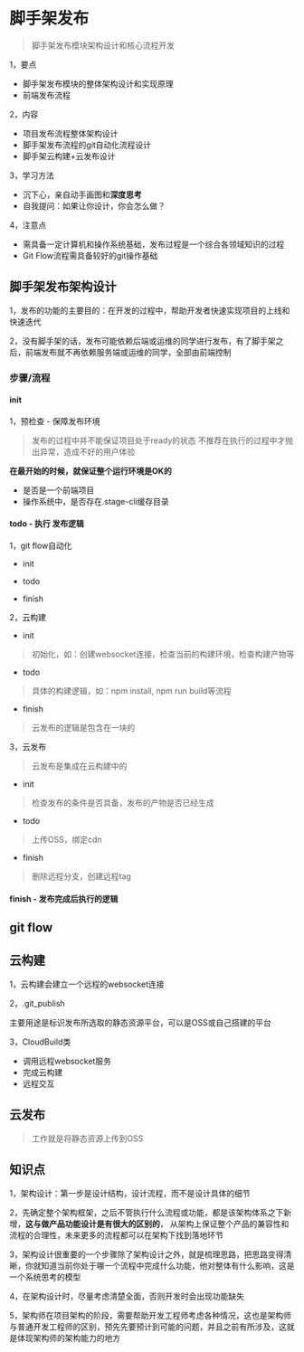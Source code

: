 # 脚手架发布

> 脚手架发布模块架构设计和核心流程开发

1，要点

- 脚手架发布模块的整体架构设计和实现原理
- 前端发布流程

2，内容

- 项目发布流程整体架构设计
- 脚手架发布流程的git自动化流程设计
- 脚手架云构建+云发布设计

3，学习方法

- 沉下心，亲自动手画图和**深度思考**
- 自我提问：如果让你设计，你会怎么做？

4，注意点

- 需具备一定计算机和操作系统基础，发布过程是一个综合各领域知识的过程
- Git Flow流程需具备较好的git操作基础

## 脚手架发布架构设计

1，发布的功能的主要目的：在开发的过程中，帮助开发者快速实现项目的上线和快速迭代

2，没有脚手架的话，发布可能依赖后端或运维的同学进行发布，有了脚手架之后，前端发布就不再依赖服务端或运维的同学，全部由前端控制

### 步骤/流程

#### init

1，预检查 - 保障发布环境

> 发布的过程中并不能保证项目处于ready的状态
> 不推荐在执行的过程中才抛出异常，造成不好的用户体验

**在最开始的时候，就保证整个运行环境是OK的**

- 是否是一个前端项目
- 操作系统中，是否存在.stage-cli缓存目录

#### todo - 执行  发布逻辑

1，git flow自动化

- init

- todo

- finish

2，云构建

- init

> 初始化，如：创建websocket连接，检查当前的构建环境，检查构建产物等

- todo

> 具体的构建逻辑，如：npm install, npm run build等流程

- finish

> 云发布的逻辑是包含在一块的

3，云发布

> 云发布是集成在云构建中的

- init

> 检查发布的条件是否具备，发布的产物是否已经生成

- todo

> 上传OSS，绑定cdn

- finish

> 删除远程分支，创建远程tag

#### finish - 发布完成后执行的逻辑

## git flow

## 云构建

1，云构建会建立一个远程的websocket连接

2，.git_publish

主要用途是标识发布所选取的静态资源平台，可以是OSS或自己搭建的平台

3，CloudBuild类

- 调用远程websocket服务
- 完成云构建
- 远程交互

## 云发布

> 工作就是将静态资源上传到OSS

## 知识点

1，架构设计：第一步是设计结构，设计流程，而不是设计具体的细节

2，先确定整个架构框架，之后不管执行什么流程或功能，都是该架构体系之下新增，**这与做产品功能设计是有很大的区别的**， 从架构上保证整个产品的兼容性和流程的合理性，未来更多的流程都可以在架构下找到落地环节

3，架构设计很重要的一个步骤除了架构设计之外，就是梳理思路，把思路变得清晰，你就知道当前你处于哪一个流程中完成什么功能，他对整体有什么影响，这是一个系统思考的模型

4，在架构设计时，尽量考虑清楚全面，否则开发时会出现功能缺失

5，架构师在项目架构的阶段，需要帮助开发工程师考虑各种情况，这也是架构师与普通开发工程师的区别，预先先要预计到可能的问题，并且之前有所涉及，这就是体现架构师的架构能力的地方
